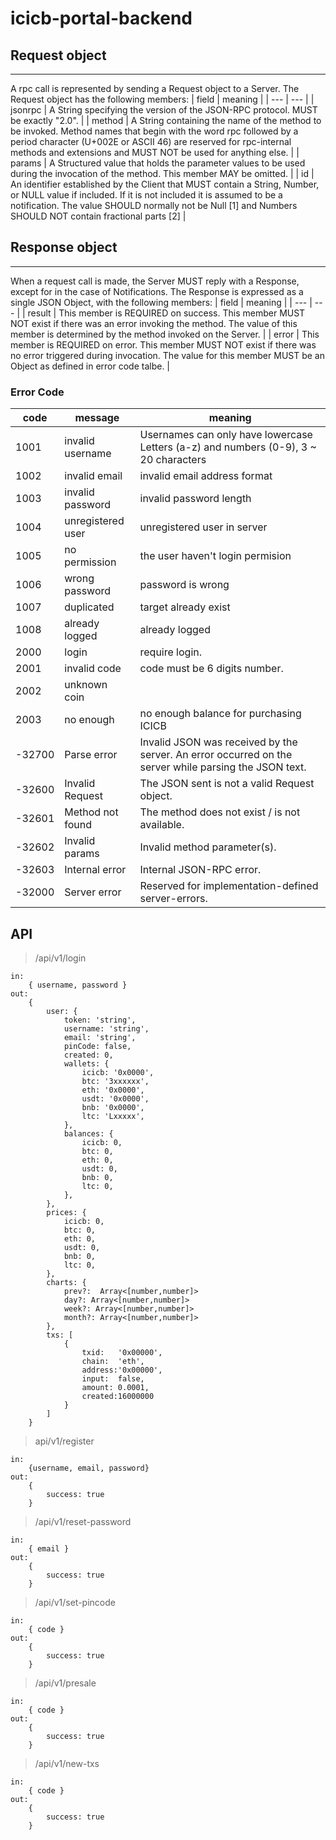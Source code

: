 # icicb-portal-backend

## Request object
---------------	
A rpc call is represented by sending a Request object to a Server. The Request object has the following members:
| field | meaning |
| --- | --- |
| jsonrpc | A String specifying the version of the JSON-RPC protocol. MUST be exactly "2.0". |
| method | A String containing the name of the method to be invoked. Method names that begin with the word rpc followed by a period character (U+002E or ASCII 46) are reserved for rpc-internal methods and extensions and MUST NOT be used for anything else. |
| params | A Structured value that holds the parameter values to be used during the invocation of the method. This member MAY be omitted. |
| id | An identifier established by the Client that MUST contain a String, Number, or NULL value if included. If it is not included it is assumed to be a notification. The value SHOULD normally not be Null [1] and Numbers SHOULD NOT contain fractional parts [2] |

## Response object
---------------	
When a request call is made, the Server MUST reply with a Response, except for in the case of Notifications. The Response is expressed as a single JSON Object, with the following members:
| field | meaning |
| --- | --- |
| result | This member is REQUIRED on success. This member MUST NOT exist if there was an error invoking the method. The value of this member is determined by the method invoked on the Server. |
| error | This member is REQUIRED on error. This member MUST NOT exist if there was no error triggered during invocation. The value for this member MUST be an Object as defined in error code talbe. |

### Error Code
| code | message | meaning |
| --- | --- | --- |
| 1001 | invalid username | Usernames can only have lowercase Letters (a-z) and numbers (0-9), 3 ~ 20 characters
| 1002 | invalid email | invalid email address format
| 1003 | invalid password | invalid password length
| 1004 | unregistered user | unregistered user in server
| 1005 | no permission | the user haven't login permision
| 1006 | wrong password | password is wrong
| 1007 | duplicated | target already exist
| 1008 | already logged | already logged
| 2000 | login | require login.
| 2001 | invalid code | code must be 6 digits number.
| 2002 | unknown coin | 
| 2003 | no enough  | no enough balance for purchasing ICICB
| -32700 | Parse error | Invalid JSON was received by the server. An error occurred on the server while parsing the JSON text. |
| -32600 | Invalid Request | The JSON sent is not a valid Request object. |
| -32601 | Method not found | The method does not exist / is not available. |
| -32602 | Invalid params | Invalid method parameter(s). |
| -32603 | Internal error | Internal JSON-RPC error. |
| -32000 | Server error | Reserved for implementation-defined server-errors. |

## API
> /api/v1/login
```
in: 
	{ username, password }
out: 
	{
		user: {
			token: 'string',
			username: 'string',
			email: 'string',
			pinCode: false,
			created: 0,
			wallets: {
				icicb: '0x0000',
				btc: '3xxxxxx',
				eth: '0x0000',
				usdt: '0x0000',
				bnb: '0x0000',
				ltc: 'Lxxxxx',
			},
			balances: {
				icicb: 0,
				btc: 0,
				eth: 0,
				usdt: 0,
				bnb: 0,
				ltc: 0,
			},
		},
		prices: {
			icicb: 0,
			btc: 0,
			eth: 0,
			usdt: 0,
			bnb: 0,
			ltc: 0,
		},
		charts: {
			prev?: 	Array<[number,number]>
			day?: Array<[number,number]>
			week?: Array<[number,number]>
			month?: Array<[number,number]>
		},
		txs: [
			{
				txid: 	'0x00000',
				chain: 	'eth',
				address:'0x00000',
				input: 	false,
				amount: 0.0001,
				created:16000000
			}
		]
	}
```

> api/v1/register
```
in: 
	{username, email, password}
out: 
	{
		success: true
	}
```

> /api/v1/reset-password
```
in: 
	{ email }
out: 
	{
		success: true
	}
```

> /api/v1/set-pincode
```
in: 
	{ code }
out: 
	{
		success: true
	}
```

> /api/v1/presale
```
in: 
	{ code }
out: 
	{
		success: true
	}
```

> /api/v1/new-txs
```
in: 
	{ code }
out: 
	{
		success: true
	}
```